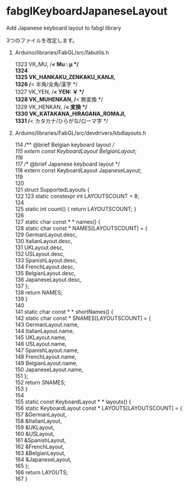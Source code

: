 # fabglKeyboardJapaneseLayout
Add Japanese keyboard layout to fabgl library

3つのファイルを改定します。

1. Arduino/libraries/FabGL/src/fabutils.h

    1323 VK_MU,              /**< Mu         : µ */  
    1324    
    1325  VK_HANKAKU_ZENKAKU_KANJI,  
    1326                      /**< 半角/全角/漢字 */  
    1327  VK_YEN,             /**< YEN: ￥ */  
    1328  VK_MUHENKAN,        /**< 無変換 */  
    1329  VK_HENKAN,          /**< 変換 */  
    1330  VK_KATAKANA_HIRAGANA_ROMAJI,  
    1331                      /**< カタカナ/ひらがな/ローマ字 */  
  
2. Arduino/libraries/FabGL/src/devdrivers/kbdlayouts.h

    114 /** @brief Belgian keyboard layout */  
    115 extern const KeyboardLayout BelgianLayout;  
    116  
    117 /** @brief Japanese keyboard layout */  
    118 extern const KeyboardLayout JapaneseLayout;  
    119  
    120  
    121 struct SupportedLayouts {  
    122 
    123 static constexpr int LAYOUTSCOUNT = 8;  
    124  
    125 static int count()               { return LAYOUTSCOUNT; }  
    126  
    127 static char const * * names() {  
    128   static char const * NAMES[LAYOUTSCOUNT] =  {  
    129       GermanLayout.desc,  
    130       ItalianLayout.desc,  
    131       UKLayout.desc,  
    132       USLayout.desc,  
    133       SpanishLayout.desc,  
    134       FrenchLayout.desc,  
    135       BelgianLayout.desc,  
    136       JapaneseLayout.desc,  
    137   };  
    138   return NAMES;  
    139 }  
    140  
    141 static char const * * shortNames() {  
    142   static char const * SNAMES[LAYOUTSCOUNT] = {  
    143       GermanLayout.name,  
    144       ItalianLayout.name,  
    145       UKLayout.name,  
    146       USLayout.name,  
    147       SpanishLayout.name,  
    148       FrenchLayout.name,  
    149       BelgianLayout.name,  
    150       JapaneseLayout.name,  
    151   };  
    152   return SNAMES;  
    153 }  
    154  
    155 static const KeyboardLayout * * layouts() {  
    156   static KeyboardLayout const * LAYOUTS[LAYOUTSCOUNT] = {  
    157       &GermanLayout,  
    158       &ItalianLayout,  
    159       &UKLayout,  
    160       &USLayout,  
    161       &SpanishLayout,  
    162       &FrenchLayout,  
    163       &BelgianLayout,  
    164       &JapaneseLayout,  
    165   };  
    166   return LAYOUTS;  
    167 }  
   
